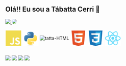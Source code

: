 ## Olá!! Eu sou a Tábatta Cerri 👋

<div align="left">
  <a href="https://github.com/TabattaC">
  <img height="250em" src="https://github-readme-stats.vercel.app/api/top-langs/?username=TabattaC&layout=compact&langs_count=7&theme=dracula"/>
  <a align="right" href="https://picasion.com/" title="gif maker"><img src="https://i.picasion.com/pic92/65a06b13ee91eb3d4e554ccf7d13cf44.gif" height="250" style="border-radius:50px; alt="gif maker"></a>
   
</div>

<div style="display: inline_block"><br>
  <img align="center" alt="tatta-Js" height="50" width="50" src="https://raw.githubusercontent.com/devicons/devicon/master/icons/javascript/javascript-plain.svg">
  <img align="center" alt="tatta-Python" height="50" width="50" src="https://raw.githubusercontent.com/devicons/devicon/master/icons/python/python-original.svg">
  <img align="center" alt="tatta-HTML" height="50" width="50" src="https://cdn.jsdelivr.net/gh/devicons/devicon/icons/java/java-original.svg">
  <img align="center" alt="tatta-HTML" height="50" width="50" src="https://raw.githubusercontent.com/devicons/devicon/master/icons/html5/html5-original.svg">
  <img align="center" alt="tatta-CSS" height="50" width="50" src="https://raw.githubusercontent.com/devicons/devicon/master/icons/css3/css3-original.svg">
  <img align="center" alt="tatta-React" height="50" width="50" src="https://raw.githubusercontent.com/devicons/devicon/master/icons/react/react-original.svg"> 
</div>
 
##
  
 <div>
   <a href="https://instagram.com/tabattacerri" target="_blank"><img src="https://img.shields.io/badge/-Instagram-%23E4405F?style=for-the-badge&logo=instagram&logoColor=white" target="_blank"></a>
  <a href="https://discord.gg/wagxzStdcR" target="_blank"><img src="https://img.shields.io/badge/Discord-7289DA?style=for-the-badge&logo=discord&logoColor=white" target="_blank"></a> 
  <a href = "mailto:tabattacerri17@gmail.com"><img src="https://img.shields.io/badge/-Gmail-%23333?style=for-the-badge&logo=gmail&logoColor=white" target="_blank"></a>
  <a href="https://www.linkedin.com/in/tabatta-cerri-b195051a3" target="_blank"><img src="https://img.shields.io/badge/-LinkedIn-%230077B5?style=for-the-badge&logo=linkedin&logoColor=white" target="_blank"></a> 
  

 </div>
